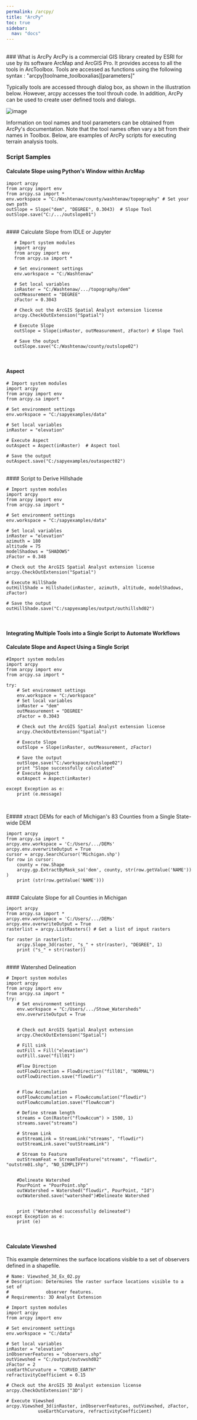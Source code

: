 ```yaml
---
permalink: /arcpy/
title: "ArcPy"
toc: true
sidebar:
  nav: "docs" 
---
```



<br>
### What is ArcPy
ArcPy is a commercial GIS library created by ESRI for use by its software ArcMap and ArcGIS Pro.  It provides access to all the tools in ArcToolbox.  Tools are accessed as functions using the following syntax :  
          "arcpy[toolname_toolboxalias][parameters]"

 

Typically tools are accessed through dialog box, as shown in the illustration below. However, arcpy accesses the tool throuh code.  In addition, ArcPy can be used to create user defined tools and dialogs.   

 ![image](https://user-images.githubusercontent.com/8826424/83334084-132e6300-a272-11ea-93e2-d3c67f3eaa71.png)

 
Information on tool names and tool parameters can be obtained from ArcPy's documentation. Note that the tool names often  vary a bit from their names in Toolbox. Below, are examples of ArcPy scripts for executing terrain analysis tools.

 

 
### Script Samples

#### Calculate Slope using Python's Window within ArcMap 

    import arcpy
    from arcpy import env
    from arcpy.sa import *
    env.workspace = "C:/Washtenaw/county/washtenaw/topography" # Set your own path
    outSlope = Slope("dem", "DEGREE", 0.3043)  # Slope Tool
    outSlope.save("C:/.../outslope01")

 
<br> 
#### Calculate Slope from IDLE  or Jupyter

       # Import system modules
       import arcpy
       from arcpy import env
       from arcpy.sa import *

       # Set environment settings
       env.workspace = "C:/Washtenaw"

       # Set local variables
       inRaster = "C:/Washtenaw/.../topography/dem"
       outMeasurement = "DEGREE"
       zFactor = 0.3043

       # Check out the ArcGIS Spatial Analyst extension license
       arcpy.CheckOutExtension("Spatial")

       # Execute Slope
       outSlope = Slope(inRaster, outMeasurement, zFactor) # Slope Tool

       # Save the output
       outSlope.save("C:/Washtenaw/county/outslope02")

 <br>
 
####  Aspect 

    # Import system modules
    import arcpy
    from arcpy import env
    from arcpy.sa import *

    # Set environment settings
    env.workspace = "C:/sapyexamples/data"

    # Set local variables
    inRaster = "elevation"

    # Execute Aspect
    outAspect = Aspect(inRaster)  # Aspect tool

    # Save the output
    outAspect.save("C:/sapyexamples/outaspect02")

 
<br>
#### Script to Derive Hillshade

    # Import system modules
    import arcpy
    from arcpy import env
    from arcpy.sa import *

    # Set environment settings
    env.workspace = "C:/sapyexamples/data"

    # Set local variables
    inRaster = "elevation"
    azimuth = 180
    altitude = 75
    modelShadows = "SHADOWS"
    zFactor = 0.348

    # Check out the ArcGIS Spatial Analyst extension license
    arcpy.CheckOutExtension("Spatial")

    # Execute HillShade
    outHillShade = Hillshade(inRaster, azimuth, altitude, modelShadows, zFactor)

    # Save the output
    outHillShade.save("C:/sapyexamples/output/outhillshd02")

 
<br>
 
#### Integrating Multiple Tools into a Single Script to Automate Workflows

#### Calculate Slope and Aspect Using a Single Script

    #Import system modules
    import arcpy
    from arcpy import env
    from arcpy.sa import *

    try:
        # Set environment settings
        env.workspace = "C:/workspace"
        # Set local variables
        inRaster = "dem"
        outMeasurement = "DEGREE" 
        zFactor = 0.3043

        # Check out the ArcGIS Spatial Analyst extension license
        arcpy.CheckOutExtension("Spatial")

        # Execute Slope
        outSlope = Slope(inRaster, outMeasurement, zFactor)

        # Save the output
        outSlope.save("C:/workspace/outslope02")
        print "Slope successfully calculated"      
        # Execute Aspect
        outAspect = Aspect(inRaster)

    except Exception as e:
        print (e.message)
 
 
 <br>
 
 E#### xtract DEMs for each of Michigan's 83 Counties from a Single State-wide DEM

    import arcpy
    from arcpy.sa import *
    arcpy.env.workspace = 'C:/Users/.../DEMs'
    arcpy.env.overwriteOutput = True
    cursor = arcpy.SearchCursor('Michigan.shp')
    for row in cursor:
        county = row.Shape
        arcpy.gp.ExtractByMask_sa('dem', county, str(row.getValue('NAME')) )
        print (str(row.getValue('NAME')))

<br>
#### Calculate Slope for all Counties in Michigan 

    import arcpy
    from arcpy.sa import *
    arcpy.env.workspace = 'C:/Users/.../DEMs'
    arcpy.env.overwriteOutput = True
    rasterlist = arcpy.ListRasters() # Get a list of input rasters

    for raster in rasterlist:
        arcpy.Slope_3d(raster, "s_" + str(raster), "DEGREE", 1)
        print ("s_" + str(raster))

<br>
#### Watershed Delineation

    # Import system modules
    import arcpy
    from arcpy import env 
    from arcpy.sa import * 
    try:
        # Set environment settings
        env.workspace = "C:/Users/.../Stowe_Watersheds"
        env.overwriteOutput = True


        # Check out ArcGIS Spatial Analyst extension 
        arcpy.CheckOutExtension("Spatial")

        # Fill sink
        outFill = Fill("elevation")
        outFill.save("fill01")

        #Flow Direction
        outFlowDirection = FlowDirection("fill01", "NORMAL")
        outFlowDirection.save("flowdir")


        # Flow Accumulation
        outFlowAccumulation = FlowAccumulation("flowdir")
        outFlowAccumulation.save("flowAccum")

        # Define stream length
        streams = Con(Raster("flowAccum") > 1500, 1)
        streams.save("streams")

        # Stream Link
        outStreamLink = StreamLink("streams", "flowdir")
        outStreamLink.save("outStreamLink")

        # Stream to Feature
        outStreamFeat = StreamToFeature("streams", "flowdir", "outstrm01.shp", "NO_SIMPLIFY")


        #Delineate Watershed
        PourPoint = "PourPoint.shp"
        outWatershed = Watershed("flowdir", PourPoint, "Id")
        outWatershed.save("watershed")#Delineate Watershed


        print ("Watershed successfully delineated")
    except Exception as e:
        print (e)

 
 <br>
 
 
#### Calculate Viewshed  

This example determines the surface locations visible to a set of observers defined in a shapefile.

    # Name: Viewshed_3d_Ex_02.py
    # Description: Determines the raster surface locations visible to a set of
    #              observer features.
    # Requirements: 3D Analyst Extension

    # Import system modules
    import arcpy
    from arcpy import env

    # Set environment settings
    env.workspace = "C:/data"

    # Set local variables
    inRaster = "elevation"
    inObserverFeatures = "observers.shp"
    outViewshed = "C:/output/outvwshd02"
    zFactor = 2
    useEarthCurvature = "CURVED_EARTH"
    refractivityCoefficient = 0.15

    # Check out the ArcGIS 3D Analyst extension license
    arcpy.CheckOutExtension("3D")

    # Execute Viewshed
    arcpy.Viewshed_3d(inRaster, inObserverFeatures, outViewshed, zFactor,
                useEarthCurvature, refractivityCoefficient)



